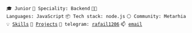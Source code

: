 <code>🎓 Junior</code>
<code>👷 Speciality: Backend</code>
<code>🧑‍💻 Languages: JavaScript</code>
<code>📦 Tech stack: node.js</code>
<code>⚪ Community: Metarhia</code><br>
<code>💡 [Skills](SKILLS.md)</code>
<code>🧻 [Projects](PROJECTS.md)</code>
<code>💬 telegram: [rafail1206](https://t.me/rafail1206)</code>
<code>📫 [email](mailto:myhametshin.rafael@outlook.com)</code>
